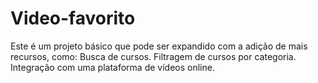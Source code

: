 # Video-favorito
Este é um projeto básico que pode ser expandido com a adição de mais recursos, como:
Busca de cursos.
Filtragem de cursos por categoria.
Integração com uma plataforma de vídeos online.
